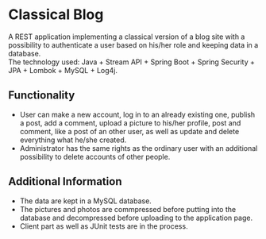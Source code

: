 # Classical Blog 
A REST application implementing a classical version of a blog site with a possibility to authenticate a user based on his/her role and keeping data in a database.\
The technology used: Java + Stream API + Spring Boot + Spring Security + JPA + Lombok + MySQL + Log4j.

## Functionality
* User can make a new account, log in to an already existing one, publish a post, add a comment, upload a picture to his/her profile, post and comment, like a post of an other user, as well as update and delete everything what he/she created. 
* Administrator has the same rights as the ordinary user with an additional possibility to delete accounts of other people.

## Additional Information
* The data are kept in a MySQL database.
* The pictures and photos are commpressed before putting into the database and decompressed before uploading to the application page. 
* Client part as well as JUnit tests are in the process.
